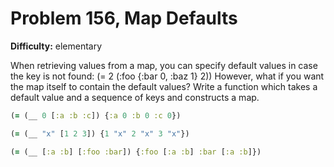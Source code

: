 # Problem 156, Map Defaults

**Difficulty:** elementary

When retrieving values from a map, you can specify default values in case the key is not found: (= 2 (:foo {:bar 0, :baz 1} 2)) However, what if you want the map itself to contain the default values? Write a function which takes a default value and a sequence of keys and constructs a map.

```clj
(= (__ 0 [:a :b :c]) {:a 0 :b 0 :c 0})
```

```clj
(= (__ "x" [1 2 3]) {1 "x" 2 "x" 3 "x"})
```

```clj
(= (__ [:a :b] [:foo :bar]) {:foo [:a :b] :bar [:a :b]})
```
